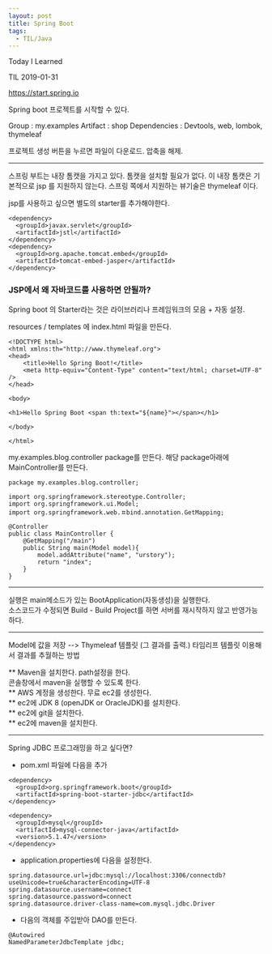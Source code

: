 ```yaml
---
layout: post
title: Spring Boot
tags:
  - TIL/Java
---
```


Today I Learned

TIL 2019-01-31

https://start.spring.io

Spring boot 프로젝트를 시작할 수 있다.

Group : my.examples
Artifact : shop
Dependencies : Devtools, web, lombok, thymeleaf

프로젝트 생성 버튼을 누르면 파일이 다운로드. 
압축을 해제.

---

스프링 부트는 내장 톰캣을 가지고 있다. 톰캣을 설치할 필요가 없다.
이 내장 톰캣은 기본적으로 jsp 를 지원하지 않는다.
스프링 쪽에서 지원하는 뷰기술은 thymeleaf 이다.

jsp를 사용하고 싶으면 별도의 starter를 추가해야한다.
```
<dependency>
  <groupId>javax.servlet</groupId>
  <artifactId>jstl</artifactId>
</dependency>
<dependency>
  <groupId>org.apache.tomcat.embed</groupId>
  <artifactId>tomcat-embed-jasper</artifactId>
</dependency>
```

### JSP에서 왜 자바코드를 사용하면 안될까?
Spring boot 의 Starter라는 것은 라이브러리나 프레임워크의 모음 + 자동 설정.

resources / templates 에 index.html 파일을 만든다.
```
<!DOCTYPE html>
<html xmlns:th="http://www.thymeleaf.org">
<head>
    <title>Hello Spring Boot!</title>
    <meta http-equiv="Content-Type" content="text/html; charset=UTF-8" />
</head>

<body>

<h1>Hello Spring Boot <span th:text="${name}"></span></h1>

</body>

</html>
```
my.examples.blog.controller package를 만든다.
해당 package아래에 MainController를 만든다.

```
package my.examples.blog.controller;

import org.springframework.stereotype.Controller;
import org.springframework.ui.Model;
import org.springframework.web.ㅍbind.annotation.GetMapping;

@Controller
public class MainController {
    @GetMapping("/main")
    public String main(Model model){
        model.addAttribute("name", "urstory");
        return "index";
    }
}
```

---

실행은 main메소드가 있는 BootApplication(자동생성)을 실행한다.  
소스코드가 수정되면 Build - Build Project를 하면 서버를 재시작하지 않고 반영가능하다.

---

Model에 값을 저장 --> Thymeleaf 템플릿 (그 결과를 출력.)
타임리프 템플릿 이용해서 결과를 추월하는 방법

** Maven을 설치한다. path설정을 한다.  
 콘솔창에서 maven을 실행할 수 있도록 한다.   
** AWS 계정을 생성한다. 무료 ec2를 생성한다.    
** ec2에 JDK 8 (openJDK or OracleJDK)를 설치한다.   
** ec2에 git을 설치한다.    
** ec2에 maven을 설치한다.    

---

Spring JDBC 프로그래밍을 하고 싶다면?

- pom.xml 파일에 다음을 추가

```
<dependency>
  <groupId>org.springframework.boot</groupId>
  <artifactId>spring-boot-starter-jdbc</artifactId>
</dependency>

<dependency>
  <groupId>mysql</groupId>
  <artifactId>mysql-connector-java</artifactId>
  <version>5.1.47</version>
</dependency>
```
- application.properties에 다음을 설정한다.

```
spring.datasource.url=jdbc:mysql://localhost:3306/connectdb?useUnicode=true&characterEncoding=UTF-8
spring.datasource.username=connect
spring.datasource.password=connect
spring.datasource.driver-class-name=com.mysql.jdbc.Driver
```
- 다음의 객체를 주입받아 DAO를 만든다.

```
@Autowired
NamedParameterJdbcTemplate jdbc;
```
